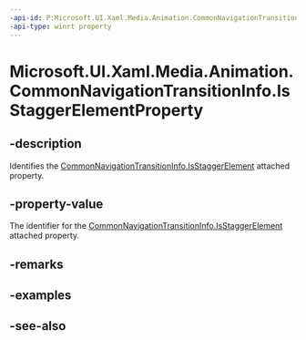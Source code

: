 ```yaml
---
-api-id: P:Microsoft.UI.Xaml.Media.Animation.CommonNavigationTransitionInfo.IsStaggerElementProperty
-api-type: winrt property
---
```


<!-- Property syntax
public Windows.UI.Xaml.DependencyProperty IsStaggerElementProperty { get; }
-->

# Microsoft.UI.Xaml.Media.Animation.CommonNavigationTransitionInfo.IsStaggerElementProperty

## -description
Identifies the [CommonNavigationTransitionInfo.IsStaggerElement](/uwp/api/microsoft.ui.xaml.media.animation.commonnavigationtransitioninfo#xaml-attached-properties) attached property.

## -property-value
The identifier for the [CommonNavigationTransitionInfo.IsStaggerElement](/uwp/api/microsoft.ui.xaml.media.animation.commonnavigationtransitioninfo#xaml-attached-properties) attached property.

## -remarks

## -examples

## -see-also
